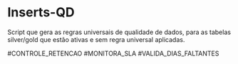 # Inserts-QD
Script que gera as regras universais de qualidade de dados, para as tabelas silver/gold que estão ativas e sem regra universal aplicadas.

#CONTROLE_RETENCAO
#MONITORA_SLA
#VALIDA_DIAS_FALTANTES
